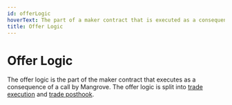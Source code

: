 ```yaml
---
id: offerLogic
hoverText: The part of a maker contract that is executed as a consequence of a call by Mangrove when processing a taker order.
title: Offer Logic
---
```


# Offer Logic
The offer logic is the part of the maker contract that executes as a consequence of a call by Mangrove. The offer logic is split into [trade execution](../contracts/technical-references/taking-and-making-offers/reactive-offer/maker-contract.mdx#trade-execution)
and [trade posthook](../contracts/technical-references/taking-and-making-offers/reactive-offer/maker-contract.mdx#trade-posthook).